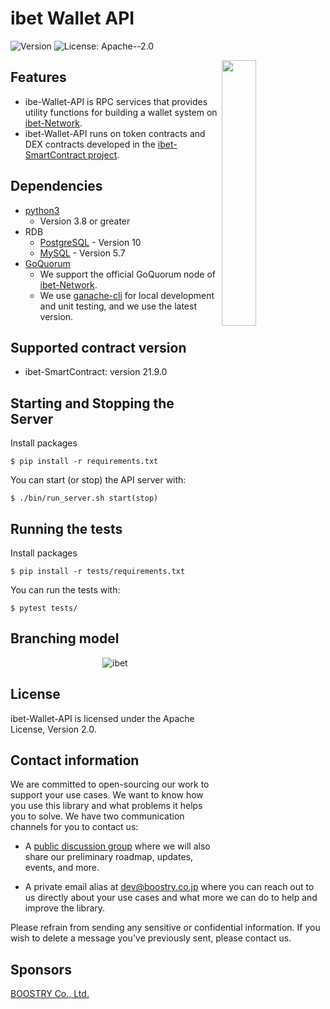 # ibet Wallet API

<p>
  <img alt="Version" src="https://img.shields.io/badge/version-21.9-blue.svg?cacheSeconds=2592000" />
  <img alt="License: Apache--2.0" src="https://img.shields.io/badge/License-Apache--2.0-yellow.svg" />
</p>

<img width="33%" align="right" src="https://user-images.githubusercontent.com/963333/71627030-97cd7480-2c33-11ea-9d3a-f77f424d954d.png"/>

## Features
- ibe-Wallet-API is RPC services that provides utility functions for building a wallet system on [ibet-Network](https://github.com/BoostryJP/ibet-Network).
- ibet-Wallet-API runs on token contracts and DEX contracts developed in the [ibet-SmartContract project](https://github.com/BoostryJP/ibet-SmartContract).

## Dependencies
- [python3](https://www.python.org/)
  - Version 3.8 or greater
- RDB
  - [PostgreSQL](https://www.postgresql.org/) - Version 10
  - [MySQL](https://www.mysql.com/) - Version 5.7
- [GoQuorum](https://github.com/ConsenSys/quorum)
  - We support the official GoQuorum node of [ibet-Network](https://github.com/BoostryJP/ibet-Network).
  - We use [ganache-cli](https://github.com/trufflesuite/ganache-cli) for local development and unit testing, and we use the latest version.

## Supported contract version

* ibet-SmartContract: version 21.9.0


## Starting and Stopping the Server
Install packages
```
$ pip install -r requirements.txt
```

You can start (or stop) the API server with:
```
$ ./bin/run_server.sh start(stop)
```

## Running the tests
Install packages
```
$ pip install -r tests/requirements.txt
```

You can run the tests with:
```
$ pytest tests/
```

## Branching model

<p align='center'>
  <img alt="ibet" src="https://user-images.githubusercontent.com/963333/128963415-df122a46-b813-4832-a64e-7830a175f825.png"/>
</p>


## License

ibet-Wallet-API is licensed under the Apache License, Version 2.0.


## Contact information

We are committed to open-sourcing our work to support your use cases. 
We want to know how you use this library and what problems it helps you to solve. 
We have two communication channels for you to contact us:

* A [public discussion group](https://github.com/BoostryJP/ibet-Wallet-API/discussions)
where we will also share our preliminary roadmap, updates, events, and more.

* A private email alias at
[dev@boostry.co.jp](mailto:dev@boostry.co.jp)
where you can reach out to us directly about your use cases and what more we can
do to help and improve the library.
  
Please refrain from sending any sensitive or confidential information. 
If you wish to delete a message you've previously sent, please contact us.


## Sponsors

[BOOSTRY Co., Ltd.](https://boostry.co.jp/)
